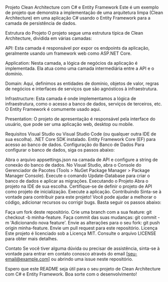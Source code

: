 Projeto Clean Architecture com C# e Entity Framework
Este é um exemplo de projeto que demonstra a implementação de uma arquitetura limpa (Clean Architecture) em uma aplicação C# usando o Entity Framework para a camada de persistência de dados.

Estrutura do Projeto
O projeto segue uma estrutura típica de Clean Architecture, dividida em várias camadas:

API: Esta camada é responsável por expor os endpoints da aplicação, geralmente usando um framework web como ASP.NET Core.

Application: Nesta camada, a lógica de negócios da aplicação é implementada. Ela atua como uma camada intermediária entre a API e o domínio.

Domain: Aqui, definimos as entidades de domínio, objetos de valor, regras de negócios e interfaces de serviços que são agnósticos à infraestrutura.

Infrastructure: Esta camada é onde implementamos a lógica de infraestrutura, como o acesso a banco de dados, serviços de terceiros, etc. O Entity Framework é comumente usado aqui.

Presentation: O projeto de apresentação é responsável pela interface do usuário, que pode ser uma aplicação web, desktop ou mobile.

Requisitos
Visual Studio ou Visual Studio Code (ou qualquer outra IDE de sua escolha).
.NET Core SDK instalado.
Entity Framework Core (EF) para acesso ao banco de dados.
Configuração do Banco de Dados
Para configurar o banco de dados, siga os passos abaixo:

Abra o arquivo appsettings.json na camada de API e configure a string de conexão do banco de dados.
No Visual Studio, abra o Console do Gerenciador de Pacotes (Tools > NuGet Package Manager > Package Manager Console).
Execute o comando Update-Database para criar o banco de dados e aplicar as migrações.
Executando o Projeto
Abra o projeto na IDE de sua escolha.
Certifique-se de definir o projeto de API como projeto de inicialização.
Execute a aplicação.
Contribuindo
Sinta-se à vontade para contribuir para este projeto! Você pode ajudar a melhorar o código, adicionar recursos ou corrigir bugs. Basta seguir os passos abaixo:

Faça um fork deste repositório.
Crie uma branch com a sua feature: git checkout -b minha-feature.
Faça commit das suas mudanças: git commit -m 'Adicionando nova feature'.
Envie as alterações para o seu fork: git push origin minha-feature.
Envie um pull request para este repositório.
Licença
Este projeto é licenciado sob a Licença MIT. Consulte o arquivo LICENSE para obter mais detalhes.

Contato
Se você tiver alguma dúvida ou precisar de assistência, sinta-se à vontade para entrar em contato conosco através do email [seu-email@example.com] ou abrindo uma issue neste repositório.

Espero que este README seja útil para o seu projeto de Clean Architecture com C# e Entity Framework. Boa sorte com o desenvolvimento!
 

